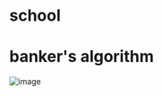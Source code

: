 # school
# banker's algorithm
![image](https://user-images.githubusercontent.com/81903928/143726785-e0ccf846-1a9f-4df1-ba57-7afa4c67e3cd.png)

